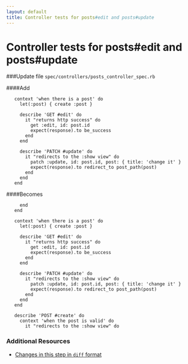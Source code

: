 ```yaml
---
layout: default
title: Controller tests for posts#edit and posts#update
---
```


<h1 id="main">Controller tests for posts#edit and posts#update</h1>

###Update file `spec/controllers/posts_controller_spec.rb`

####Add
```
   context 'when there is a post' do
     let(:post) { create :post }
 
     describe 'GET #edit' do
       it "returns http success" do
         get :edit, id: post.id
         expect(response).to be_success
       end
     end
 
     describe 'PATCH #update' do
       it "redirects to the :show view" do
         patch :update, id: post.id, post: { title: 'change it' }
         expect(response).to redirect_to post_path(post)
       end
     end
   end
```


####Becomes
```
     end
   end
 
   context 'when there is a post' do
     let(:post) { create :post }
 
     describe 'GET #edit' do
       it "returns http success" do
         get :edit, id: post.id
         expect(response).to be_success
       end
     end
 
     describe 'PATCH #update' do
       it "redirects to the :show view" do
         patch :update, id: post.id, post: { title: 'change it' }
         expect(response).to redirect_to post_path(post)
       end
     end
   end
 
   describe 'POST #create' do
     context 'when the post is valid' do
       it "redirects to the :show view" do

```



### Additional Resources

* [Changes in this step in `diff` format](https://github.com/software-academy/rails_getting_started_bdd/commit/dfdbd259c773c2cf72897bf46ad8a96d3ad548ea)

